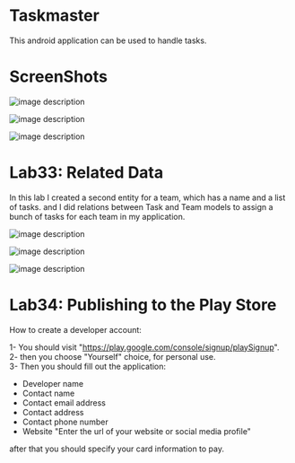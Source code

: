 # Taskmaster  
This android application can be used to handle tasks.  

# ScreenShots


![image description](ScreenShots/mainView.png)  

![image description](ScreenShots/addTaskView.png)  

![image description](ScreenShots/AllTaskView.png)  

# Lab33: Related Data  

In this lab I created a second entity for a team, which has a name and a list of tasks. and I did relations between Task and Team models to assign a bunch of tasks for each team in my application.  

![image description](ScreenShots/Team1.png)  

![image description](ScreenShots/Team2.png)  

![image description](ScreenShots/Team3.png)  

# Lab34: Publishing to the Play Store  

How to create a developer account: 

1- You should visit "https://play.google.com/console/signup/playSignup".  
2- then you choose "Yourself" choice, for personal use.  
3- Then you should fill out the application:  

- Developer name
- Contact name
- Contact email address
- Contact address
- Contact phone number
- Website "Enter the url of your website or social media profile"

after that you should specify your card information to pay.
